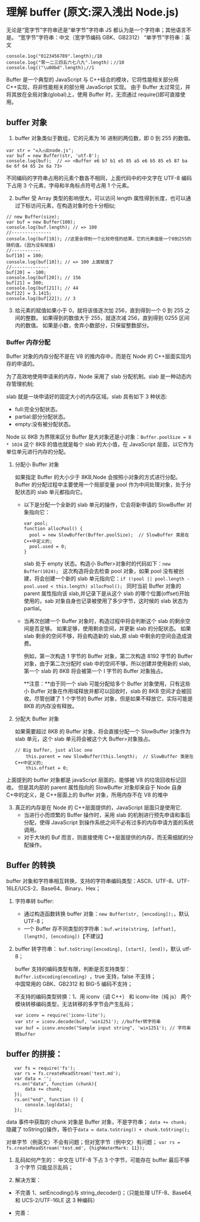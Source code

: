 # 理解 buffer (原文:深入浅出 Node.js)

无论是“宽字节”字符串还是“单字节”字符串 JS 都认为是一个字符串；其他语言不是。
“宽字节”字符串：中文（宽字节编码 GBK、GB2312）
“单字节”字符串：英文

```
console.1og("0123456789".length);/10
console.1og("零一二三四五六七八九".length)；//10
console.log(("\u00bd".length);//1
```

Buffer 是一个典型的 JavaScript 与 C++结合的模块，它将性能相关部分用 C++实现，将非性能相关的部分用 JavaScript 实现。
由于 Buffer 太过常见，并将其放在全局对象(global)上，使用 Buffer 时，无须通过 require()即可直接使用。

## buffer 对象

1. buffer 对象类似于数组，它的元素为 16 进制的两位数，即 0 到 255 的数值。

```
var str = "ศ入റ出node.js";
var buf = new Buffer(str, 'utf-8');
console.log(buf);  // => <Buffer e6 b7 b1 e5 85 a5 e6 b5 85 e5 87 ba 6e 6f 64 65 2e 6a 73>
```

不同编码的字符串占用的元素个数各不相同，上面代码中的中文字在 UTF-8 编码下占用 3 个元素，字母和半角标点符号占用 1 个元素。

2. buffer 受 Array 类型的影响很大，可以访问 length 属性得到长度，也可以通过下标访问元素，在构造对象时也十分相似;

```
// new Buffer(size);
var buf = new Buffer(100);
console.log(buf.length); // => 100
//---------------
console.log(buf[10]); //这里会得到一个比较奇怪的结果，它的元素值是一个0到255的随机值。(因为没有赋值)
//-----------
buf[10] = 100;
console.log(buf[10]); // => 100 上面赋值了
//--------------
buf[20] = -100;
console.log(buf[20]); // 156
buf[21] = 300;
console.log(buf[21]); // 44
buf[22] = 3.1415;
console.log(buf[22]); // 3
```

3.  给元素的赋值如果小于 0，就将该值逐次加 256，直到得到一个 0 到 255 之间的整数。
    如果得到的数值大于 255，就逐次减 256，直到得到 0255 区间内的数值。
    如果是小数，舍弃小数部分，只保留整数部分。

### Buffer 内存分配

Buffer 对象的内存分配不是在 V8 的推内存中，而是在 Node 的 C++层面实现内存的申请的。

为了高效地使用申请来的内存，Node 采用了 slab 分配机制。slab 是一种动态内存管理机制;

slab 就是一块申请好的固定大小的内存区域。slab 具有如下 3 种状态:

- full:完全分配状态。
- partial:部分分配状态。
- empty:没有被分配状态。

Node 以 8KB 为界限来区分 Buffer 是大对象还是小对象：`Buffer.poolSize = 8 * 1024`
这个 8KB 的值也就是每个 slab 的大小值，在 JavaScript 层面，以它作为单位单元进行内存的分配。

1.  分配小 Buffer 对象

    如果指定 Buffer 的大小少于 8KB,Node 会按照小对象的方式进行分配。Buffer 的分配过程中主要使用一个局部变量 pool 作为中间处理对象，处于分配状态的 slab 单元都指向它。

    - 以下是分配一个全新的 slab 单元的操作，它会将新申请的 SlowBuffer 对象指向它：

      ```
      var pool;
      function allocPool() {
        pool = new SlowBuffer(Buffer.poolSize);  // SlowBuffer 类是在 C++中定义的;
        pool.used = 0;
      }
      ```

      slab 处于 empty 状态。构造小 Buffer>对象时的代码如下：`new Buffer(1024); `
      这次构造将会去检查 pool 对象，如果 pool 没有被创建，将会创建一个新的 slab 单元指向它：`if (!pool || pool.length - pool.used < this.length) allocPool(); `
      同时当前 Buffer 对象的 parent 属性指向该 slab,并记录下是从这个 slab 的哪个位置(offset)开始使用的，sab 对象自身也记录被使用了多少字节，这时候的 slab 状态为 partial。

    - 当再次创建一个 Buffer 对象时，构造过程中将会判断这个 slab 的剩余空间是否足够。
      如果足够，使用剩余空间，并更新 slab 的分配状态。
      如果 slab 剩余的空间不够，将会构造新的 slab,原 slab 中剩余的空间会造成浪费。

      例如，第一次构造 1 字节的 Buffer 对象，第二次构造 8192 字节的 Buffer 对象，由于第二次分配时 slab 中的空间不够，所以创建并使用新的 slab,第一个 slab 的 8KB 将会被第一个 I 字节的 Buffer 对象独占。

      **注意：**由于同一个 slab 可能分配给多个 Buffer 对象使用，只有这些小 Buffer 对象在作用域释放并都可以回收时，slab 的 8KB 空间才会被回收。尽管创建了 1 个字节的 Buffer 对象，但是如果不释放它，实际可能是 8KB 的内存没有释放。

2.  分配大 Buffer 对象

    如果需要超过 8KB 的 Buffer 对象，将会直接分配一个 SlowBuffer 对象作为 slab 单元，这个 slab 单元将会被这个大 Buffer>对象独占。

    ```
    // Big buffer, just alloc one
        this.parent = new SlowBuffer(this.length);  // SlowBuffer 类是在 C++中定义的;
        this.offset = 0;
    ```

上面提到的 buffer 对象都是 javaScript 层面的，能够被 V8 的垃圾回收标记回收。
但是其内部的 parent 属性指向的 SlowBuffer 对象却来自于 Node 自身 C+中的定义，是 C++层面上的 Buffer 对象，所用内存不在 V8 的堆中

3. 真正的内存是在 Node 的 C++层面提供的，JavaScript 层面只是使用它.
   - 当进行小而烦繁的 Buffer 操作时，采用 slab 的机制进行预先申请和事后分配，使得 JavaScript 到操作系统之间不必有过多的内存申请方面的系统调用。
   - 对于大块的 Buf 而言，则直接使用 C++层面提供的内存，而无需细腻的分配操作。

## Buffer 的转换

buffer 对象和字符串相互转换，支持的字符串编码类型：ASCII、UTF-8、UTF-16LE/UCS-2、Base64、Binary、Hex；

1. 字符串转 buffer:

   - 通过构造函数转换 buffer 对象：`new Buffer(str, [encoding]);`，默认 UTF-8；
   - 一个 Buffer 存不同类型的字符串：`buf.write(string, [offset], [length], [encoding])`【不建议】

2. buffer 转字符串： `buf.toString([encoding], [start], [end])`，默认 utf-8；

   buffer 支持的编码类型有限，判断是否支持类型：`Buffer.isEncoding(encoding) `，true 支持，false 不支持；  
   中国常用的 GBK、GB2312 和 BIG-5 编码不支持；

   不支持的编码类型转换：1、用 iconv（调 C++） 和 iconv-lite（纯 js） 两个模块转移编码类型，无法转移的多字节会产生乱码；

   ```
   var iconv = require('iconv-lite');
   var str = iconv.decode(buf, 'win1251'); //buffer转字符串
   var buf = iconv.encode("Sample input string", 'win1251'); // 字符串转buffer
   ```

## buffer 的拼接：

```
   var fs = require('fs');
   var rs = fs.createReadStream('test.md');
   var data = '';
   rs.on("data", function (chunk){
       data += chunk;
   });
   rs.on("end", function () {
       console.log(data);
   });
```

data 事件中获取的 chunk 对象是 Buffer 对象，不是字符串；
`data += chunk; `隐藏了 toString()操作，等价于`data = data.toString() + chunk.toString();`

对单字节（例英文）不会有问题；但对宽字节（例中文）有问题；
`var rs = fs.createReadStream('test.md', {highWaterMark: 11}); `

1. 乱码如何产生的：
   中文在 UTF-8 下占 3 个字节，可能存在 buffer 最后不够 3 个字节 只能显示乱码；

2. 解决方案：

- 不完善 1、setEncoding()与 string_decoder()；（只能处理 UTF-8、Base64֖ 和 UCS-2/UTF-16LE 这 3 种编码）
- 完善：

  ```

  ```
